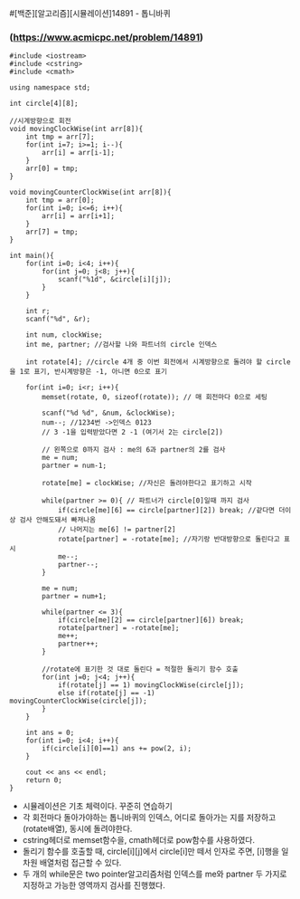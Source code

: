 #[백준][알고리즘][시뮬레이션]14891 - 톱니바퀴
### (https://www.acmicpc.net/problem/14891)

```
#include <iostream>
#include <cstring>
#include <cmath>

using namespace std;

int circle[4][8];

//시계방향으로 회전
void movingClockWise(int arr[8]){
	int tmp = arr[7];
	for(int i=7; i>=1; i--){
		arr[i] = arr[i-1];
	}
	arr[0] = tmp;
}

void movingCounterClockWise(int arr[8]){
	int tmp = arr[0];
	for(int i=0; i<=6; i++){
		arr[i] = arr[i+1];
	}
	arr[7] = tmp;
}

int main(){
	for(int i=0; i<4; i++){
		for(int j=0; j<8; j++){
			scanf("%1d", &circle[i][j]);
		}
	}

	int r;
	scanf("%d", &r);

	int num, clockWise;
	int me, partner; //검사할 나와 파트너의 circle 인덱스

	int rotate[4]; //circle 4개 중 이번 회전에서 시계방향으로 돌려야 할 circle을 1로 표기, 반시계방향은 -1, 아니면 0으로 표기

	for(int i=0; i<r; i++){
		memset(rotate, 0, sizeof(rotate)); // 매 회전마다 0으로 세팅 

		scanf("%d %d", &num, &clockWise);
		num--; //1234번 ->인덱스 0123
		// 3 -1을 입력받았다면 2 -1 (여기서 2는 circle[2])

		// 왼쪽으로 0까지 검사 : me의 6과 partner의 2를 검사
		me = num;
		partner = num-1;

		rotate[me] = clockWise; //자신은 돌려야한다고 표기하고 시작 

		while(partner >= 0){ // 파트너가 circle[0]일때 까지 검사
			if(circle[me][6] == circle[partner][2]) break; //같다면 더이상 검사 안해도돼서 빠져나옴
			// 나머지는 me[6] != partner[2]
			rotate[partner] = -rotate[me]; //자기랑 반대방향으로 돌린다고 표시
			me--;
			partner--;
		}

		me = num;
		partner = num+1;

		while(partner <= 3){
			if(circle[me][2] == circle[partner][6]) break;
			rotate[partner] = -rotate[me];
			me++;
			partner++;
		}

		//rotate에 표기한 것 대로 돌린다 = 적절한 돌리기 함수 호출
		for(int j=0; j<4; j++){
			if(rotate[j] == 1) movingClockWise(circle[j]);
			else if(rotate[j] == -1) movingCounterClockWise(circle[j]);
		} 
	}
 
	int ans = 0;
	for(int i=0; i<4; i++){
		if(circle[i][0]==1) ans += pow(2, i);
	}

	cout << ans << endl;
	return 0;
}
```

* 시뮬레이션은 기초 체력이다. 꾸준히 연습하기
* 각 회전마다 돌아가야하는 톱니바퀴의 인덱스, 어디로 돌아가는 지를 저장하고(rotate배열), 동시에 돌려야한다.
* cstring헤더로 memset함수을, cmath헤더로 pow함수를 사용하였다. 
* 돌리기 함수를 호출할 때, circle[i][j]에서 circle[i]만 떼서 인자로 주면, [i]행을 일차원 배열처럼 접근할 수 있다.
* 두 개의 while문은 two pointer알고리즘처럼 인덱스를 me와 partner 두 가지로 지정하고 가능한 영역까지 검사를 진행했다. 
